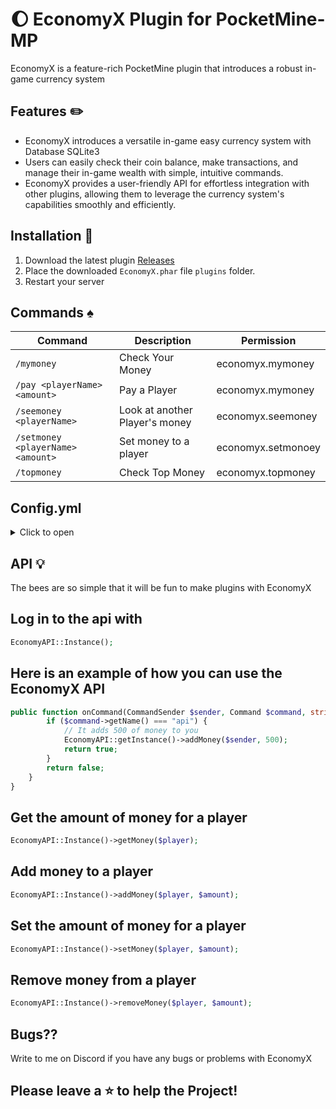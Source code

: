 # :waxing_gibbous_moon: EconomyX Plugin for PocketMine-MP
EconomyX is a feature-rich PocketMine plugin that introduces a robust in-game currency system

## Features :pencil2:
- EconomyX introduces a versatile in-game easy currency system with Database SQLite3
- Users can easily check their coin balance, make transactions, and manage their in-game wealth with simple, intuitive commands.
- EconomyX provides a user-friendly API for effortless integration with other plugins, allowing them to leverage the currency system's capabilities smoothly and efficiently.

## Installation :pencil:
1. Download the latest plugin [Releases](https://github.com/Akari-my/EconomyX/releases)
2. Place the downloaded `EconomyX.phar` file `plugins` folder.
3. Restart your server

## Commands :spades:
Command | Description | Permission
--- | --- | ---
`/mymoney` |Check Your Money | economyx.mymoney
`/pay <playerName> <amount>` | Pay a Player | economyx.mymoney
`/seemoney <playerName>` | Look at another Player's money | economyx.seemoney
`/setmoney <playerName> <amount>` | Set money to a player | economyx.setmonoey
`/topmoney` | Check Top Money | economyx.topmoney

## Config.yml
<details>
  <summary>Click to open</summary>

```yaml
---
#  ______                                     __   __
# |  ____|                                    \ \ / /
# | |__   ___ ___  _ __   ___  _ __ ___  _   _ \ V /
# |  __| / __/ _ \| '_ \ / _ \| '_ ` _ \| | | | > <
# | |___| (_| (_) | | | | (_) | | | | | | |_| |/ . \
# |______\___\___/|_| |_|\___/|_| |_| |_|\__, /_/ \_\
#                                       __/  |
#                                      |_____/
#
# by Akari_my -> support @akari_my on DISCORD

# Please only change things inside the ""

# {player} = Player Name
# {money} = Money
messages:
  is_not_player: "§cThis command can only be used in game"
  player_not_found: "§cPlayer not found"
  not_permission: "§cYou do not have permission to use this command"
  not_enough_money: "§cYou don't have enough money to pay"
  my_money: "§7You have §e{money} §7money"
  set_money: "§7You set §e{money} §7to §e{player}"
  payer_money: "§7You have paid §e{money} §7money to §e{player}"
  payed_money: "§7You have received §e{money} §7money from §e{player}"
  see_money: "§e{player} §7has §e{money} §7money"
  top_money: "§7------ §4TOP MONEY §7------"
...
```
</details>

## API 💡
The bees are so simple that it will be fun to make plugins with EconomyX

## Log in to the api with
```php
EconomyAPI::Instance();
```

## Here is an example of how you can use the EconomyX API
```php
public function onCommand(CommandSender $sender, Command $command, string $label, array $args): bool {
        if ($command->getName() === "api") {
            // It adds 500 of money to you
            EconomyAPI::getInstance()->addMoney($sender, 500);
            return true;
        }
        return false;
    }
}
```

## Get the amount of money for a player
```php
EconomyAPI::Instance()->getMoney($player);
```
## Add money to a player
```php
EconomyAPI::Instance()->addMoney($player, $amount);
```
## Set the amount of money for a player
```php
EconomyAPI::Instance()->setMoney($player, $amount);
```
## Remove money from a player
```php
EconomyAPI::Instance()->removeMoney($player, $amount);
```

## Bugs??
Write to me on Discord if you have any bugs or problems with EconomyX

## Please leave a ⭐ to help the Project!
